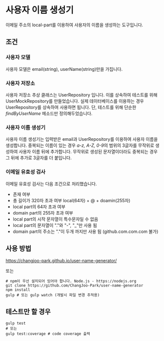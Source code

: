 # 사용자 이름 생성기
이메일 주소의 local-part를 이용하여 사용자의 이름을 생성하는 도구입니다.

## 조건
### 사용자 모델
사용자 모델은 email(string), userName(string)만을 가집니다. 
### 사용자 저장소
사용자 저장소 추상 클래스는 UserRepository 입니다. 이를 상속하여 테스트를 위해 UserMockRepository를 만들었습니다. 실제 데이터베이스를 이용하는 경우 UserRepository를 상속하여 사용하면 됩니다. 단, 테스트를 위해 단순한 *findByUserName* 메소드만 정의해두었습니다.

### 사용자 이름 생성기
사용자 이름 생성기는 입력받은 email과 UserRepository를  이용하여 사용자 이름을 생성합니다. 중복되는 이름이 있는 경우 *a-z, A-Z, 0-9*의 범위의 3글자를 무작위로 생성하여 사용자 이름 뒤에 추가합니다. 무작위로 생성된 문자열이더라도 중복되는 경우 그 뒤에 추가로 3글자를 더 붙입니다.

### 이메일 유효성 검사
이메일 유효성 검사는 다음 조건으로 처리했습니다.
- 존재 여부
- 총 길이가 320자 초과 여부 local(64자) + @ + doamin(255자)
- local part의 64자 초과 여부
- domain part의 255자 초과 여부
- local part의 시작 문자열이 특수문자일 수 없음
- local part의 문자열이 "."와 "-", "_"만 사용 됨
- domain part의 주소는 "."이 두개 까지만 사용 됨 (github.com.com.com 불가)

## 사용 방법
https://changjoo-park.github.io/user-name-generator/

또는

```terminal
# npm이 우선 설치되어 있어야 합니다. Node.js - https://nodejs.org
git clone https://github.com/ChangJoo-Park/user-name-generator
npm install
gulp # 또는 gulp watch (개발시 파일 변경 추적용)
```

## 테스트만 할 경우
```terminal
gulp test 
# 또는
gulp test:coverage # code coverage 출력
```

